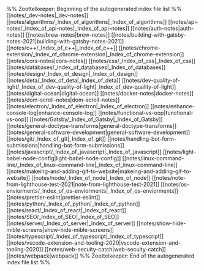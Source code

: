 %% Zoottelkeeper: Beginning of the autogenerated index file list  %%
 [[notes/_dev-notes|_dev-notes]]
 [[notes/algorithms/_Index_of_algorithms|_Index_of_algorithms]]
 [[notes/api-notes/_Index_of_api-notes|_Index_of_api-notes]]
 [[notes/auth-notes|auth-notes]]
 [[notes/brew-notes|brew-notes]]
 [[notes/building-with-gatsby-notes-2021|building-with-gatsby-notes-2021]]
 [[notes/c++/_Index_of_c++|_Index_of_c++]]
 [[notes/chrome-extension/_Index_of_chrome-extension|_Index_of_chrome-extension]]
 [[notes/cors-notes|cors-notes]]
 [[notes/css/_Index_of_css|_Index_of_css]]
 [[notes/databases/_Index_of_databases|_Index_of_databases]]
 [[notes/design/_Index_of_design|_Index_of_design]]
 [[notes/deta/_Index_of_deta|_Index_of_deta]]
 [[notes/dev-quality-of-light/_Index_of_dev-quality-of-light|_Index_of_dev-quality-of-light]]
 [[notes/digital-ocean|digital-ocean]]
 [[notes/docker-notes|docker-notes]]
 [[notes/dom-scroll-notes|dom-scroll-notes]]
 [[notes/electron/_Index_of_electron|_Index_of_electron]]
 [[notes/enhance-console-log|enhance-console-log]]
 [[notes/functional-vs-oop|functional-vs-oop]]
 [[notes/Gatsby/_Index_of_Gatsby|_Index_of_Gatsby]]
 [[notes/general-doctype-transforms|general-doctype-transforms]]
 [[notes/general-software-development|general-software-development]]
 [[notes/git/_Index_of_git|_Index_of_git]]
 [[notes/handling-bot-form-submissions|handling-bot-form-submissions]]
 [[notes/javascript/_Index_of_javascript|_Index_of_javascript]]
 [[notes/light-babel-node-config|light-babel-node-config]]
 [[notes/linux-command-line/_Index_of_linux-command-line|_Index_of_linux-command-line]]
 [[notes/makeing-and-adding-gif-to-website|makeing-and-adding-gif-to-website]]
 [[notes/node/_Index_of_node|_Index_of_node]]
 [[notes/note-from-lighthouse-test-2021|note-from-lighthouse-test-2021]]
 [[notes/os-enviorments/_Index_of_os-enviorments|_Index_of_os-enviorments]]
 [[notes/prettier-eslint|prettier-eslint]]
 [[notes/python/_Index_of_python|_Index_of_python]]
 [[notes/react/_Index_of_react|_Index_of_react]]
 [[notes/SEO/_Index_of_SEO|_Index_of_SEO]]
 [[notes/server/_Index_of_server|_Index_of_server]]
 [[notes/show-hide-mible-screens|show-hide-mible-screens]]
 [[notes/typescript/_Index_of_typescript|_Index_of_typescript]]
 [[notes/vscode-extension-and-tooling-2020|vscode-extension-and-tooling-2020]]
 [[notes/web-secuity-catch|web-secuity-catch]]
 [[notes/webpack|webpack]]
%% Zoottelkeeper: End of the autogenerated index file list  %%
